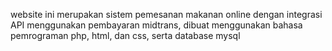 website ini merupakan sistem pemesanan makanan online dengan integrasi API menggunakan pembayaran midtrans, dibuat menggunakan bahasa pemrograman php, html, dan css, serta database mysql
